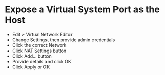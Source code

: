 ﻿# Expose a Virtual System Port as the Host
- Edit > Virtual Network Editor
- Change Settings, then provide admin credentials
- Click the correct Network
- Click NAT Settings button
- Click Add... button
- Provide details and click OK
- Click Apply or OK